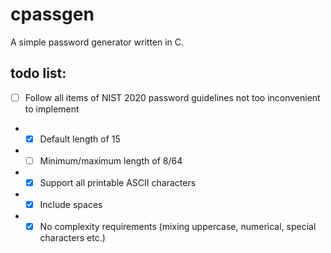 # cpassgen
A simple password generator written in C.

## todo list:
- [ ] Follow all items of NIST 2020 password guidelines not too inconvenient to implement
- - [x] Default length of 15
- - [ ] Minimum/maximum length of 8/64
- - [x] Support all printable ASCII characters
- - [x] Include spaces
- - [x] No complexity requirements (mixing uppercase, numerical, special characters etc.)